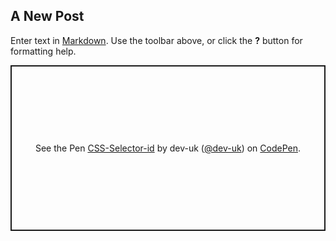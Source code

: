 ## A New Post

Enter text in [Markdown](http://daringfireball.net/projects/markdown/). Use the toolbar above, or click the **?** button for formatting help.

<p class="codepen" data-height="265" data-theme-id="dark" data-default-tab="html,result" data-user="dev-uk" data-slug-hash="PoqOdLw" style="height: 265px; box-sizing: border-box; display: flex; align-items: center; justify-content: center; border: 2px solid; margin: 1em 0; padding: 1em;" data-pen-title="CSS-Selector-id">
  <span>See the Pen <a href="https://codepen.io/dev-uk/pen/PoqOdLw">
  CSS-Selector-id</a> by dev-uk (<a href="https://codepen.io/dev-uk">@dev-uk</a>)
  on <a href="https://codepen.io">CodePen</a>.</span>
</p>
<script async src="https://static.codepen.io/assets/embed/ei.js"></script>